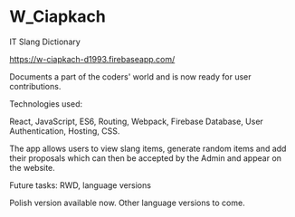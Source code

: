 # W_Ciapkach

IT Slang Dictionary 

https://w-ciapkach-d1993.firebaseapp.com/

Documents a part of the coders' world and is now ready for user contributions.

Technologies used:

React, JavaScript, ES6, Routing, Webpack, Firebase Database, User Authentication, Hosting, CSS.

The app allows users to view slang items, generate random items and add their proposals which can then be accepted by the Admin and appear on the website.

Future tasks: RWD, language versions

Polish version available now.
Other language versions to come.
